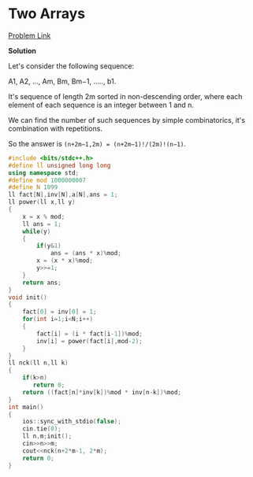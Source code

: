 # Two Arrays

[Problem Link](https://codeforces.com/contest/1288/problem/C)

**Solution**

Let's consider the following sequence:

A1, A2, ..., Am, Bm, Bm−1, ....., b1.

It's sequence of length 2m sorted in non-descending order, where each element of each sequence is an integer between 1 and n.

We can find the number of such sequences by simple combinatorics, it's combination with repetitions. 

So the answer is `(n+2m−1,2m) = (n+2m−1)!/(2m)!(n−1)`.

```cpp
#include <bits/stdc++.h>
#define ll unsigned long long
using namespace std;
#define mod 1000000007
#define N 1099
ll fact[N],inv[N],a[N],ans = 1;
ll power(ll x,ll y)
{
    x = x % mod;
    ll ans = 1;
    while(y)
    {
        if(y&1)
            ans = (ans * x)%mod;
        x = (x * x)%mod;
        y>>=1;
    }
    return ans;
}
void init()
{
    fact[0] = inv[0] = 1;
    for(int i=1;i<N;i++)
    {
        fact[i] = (i * fact[i-1])%mod;
        inv[i] = power(fact[i],mod-2);
    }
}
ll nck(ll n,ll k)
{
    if(k>n)
       return 0;
    return ((fact[n]*inv[k])%mod * inv[n-k])%mod;
}
int main()
{
    ios::sync_with_stdio(false);
    cin.tie(0);
    ll n,m;init();
    cin>>n>>m;
    cout<<nck(n+2*m-1, 2*m);
    return 0;
}
```

